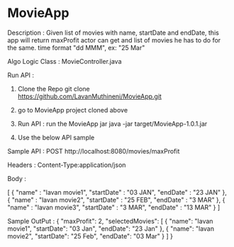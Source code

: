 # MovieApp

Description : 
Given list of movies with name, startDate and endDate, this app will return maxProfit actor can get and list of movies he has to do for the same.
time format "dd MMM", ex: "25 Mar"

Algo Logic Class : MovieController.java
   

Run API :  

1. Clone the Repo
  git clone https://github.com/LavanMuthineni/MovieApp.git

2. go to MovieApp project cloned above

3. Run API : run the MovieApp jar 
   java -jar target/MovieApp-1.0.1.jar

4. Use the below API sample 



Sample API :
POST http://localhost:8080/movies/maxProfit

Headers :
Content-Type:application/json

Body : 

[
	{
		"name" : "lavan movie1",
		"startDate" : "03 JAN",
		"endDate" : "23 JAN"
	},
	{
		"name" : "lavan movie2",
		"startDate" : "25 FEB",
		"endDate" : "3 MAR"
	},
	{
		"name" : "lavan movie3",
		"startDate" : "3 MAR",
		"endDate" : "13 MAR"
	}
]



Sample OutPut :
{
    "maxProfit": 2,
    "selectedMovies": [
        {
            "name": "lavan movie1",
            "startDate": "03 Jan",
            "endDate": "23 Jan"
        },
        {
            "name": "lavan movie2",
            "startDate": "25 Feb",
            "endDate": "03 Mar"
        }
    ]
}

